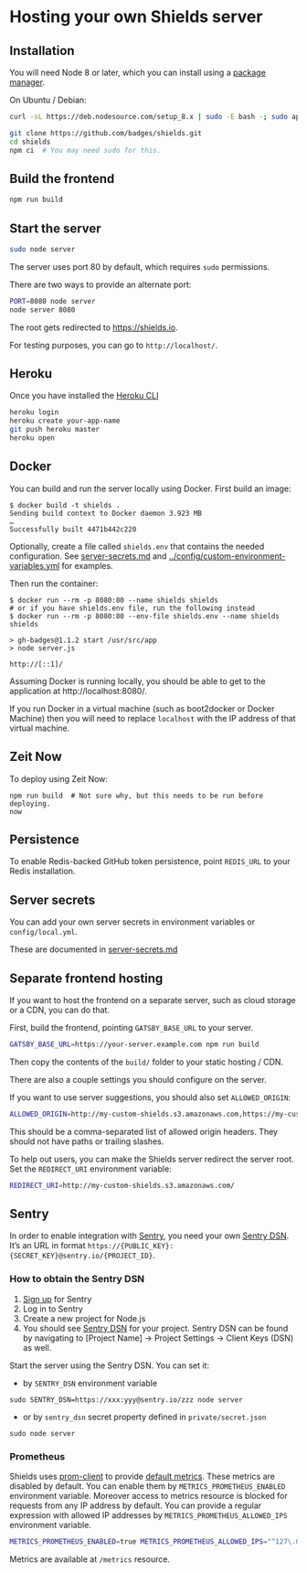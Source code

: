 # Hosting your own Shields server

## Installation

You will need Node 8 or later, which you can install using a
[package manager][].

On Ubuntu / Debian:

```sh
curl -sL https://deb.nodesource.com/setup_8.x | sudo -E bash -; sudo apt-get install -y nodejs
```

```sh
git clone https://github.com/badges/shields.git
cd shields
npm ci  # You may need sudo for this.
```

[package manager]: https://nodejs.org/en/download/package-manager/

## Build the frontend

```sh
npm run build
```

## Start the server

```sh
sudo node server
```

The server uses port 80 by default, which requires `sudo` permissions.

There are two ways to provide an alternate port:

```sh
PORT=8080 node server
node server 8080
```

The root gets redirected to https://shields.io.

For testing purposes, you can go to `http://localhost/`.

## Heroku

Once you have installed the [Heroku CLI][]

```bash
heroku login
heroku create your-app-name
git push heroku master
heroku open
```

[heroku cli]: https://devcenter.heroku.com/articles/heroku-cli

## Docker

You can build and run the server locally using Docker. First build an image:

```console
$ docker build -t shields .
Sending build context to Docker daemon 3.923 MB
…
Successfully built 4471b442c220
```

Optionally, create a file called `shields.env` that contains the needed
configuration. See [server-secrets.md](server-secrets.md) and [../config/custom-environment-variables.yml](config/custom-environment-variables.yml) for examples.

Then run the container:

```console
$ docker run --rm -p 8080:80 --name shields shields
# or if you have shields.env file, run the following instead
$ docker run --rm -p 8080:80 --env-file shields.env --name shields shields

> gh-badges@1.1.2 start /usr/src/app
> node server.js

http://[::1]/
```

Assuming Docker is running locally, you should be able to get to the
application at http://localhost:8080/.

If you run Docker in a virtual machine (such as boot2docker or Docker Machine)
then you will need to replace `localhost` with the IP address of that virtual
machine.

[shields.example.env]: ../shields.example.env

## Zeit Now

To deploy using Zeit Now:

```console
npm run build  # Not sure why, but this needs to be run before deploying.
now
```

## Persistence

To enable Redis-backed GitHub token persistence, point `REDIS_URL` to your
Redis installation.

## Server secrets

You can add your own server secrets in environment variables or `config/local.yml`.

These are documented in [server-secrets.md](./server-secrets.md)

## Separate frontend hosting

If you want to host the frontend on a separate server, such as cloud storage
or a CDN, you can do that.

First, build the frontend, pointing `GATSBY_BASE_URL` to your server.

```sh
GATSBY_BASE_URL=https://your-server.example.com npm run build
```

Then copy the contents of the `build/` folder to your static hosting / CDN.

There are also a couple settings you should configure on the server.

If you want to use server suggestions, you should also set `ALLOWED_ORIGIN`:

```sh
ALLOWED_ORIGIN=http://my-custom-shields.s3.amazonaws.com,https://my-custom-shields.s3.amazonaws.com
```

This should be a comma-separated list of allowed origin headers. They should
not have paths or trailing slashes.

To help out users, you can make the Shields server redirect the server root.
Set the `REDIRECT_URI` environment variable:

```sh
REDIRECT_URI=http://my-custom-shields.s3.amazonaws.com/
```

## Sentry

In order to enable integration with [Sentry](https://sentry.io), you need your own [Sentry DSN](https://docs.sentry.io/quickstart/#configure-the-dsn). It’s an URL in format `https://{PUBLIC_KEY}:{SECRET_KEY}@sentry.io/{PROJECT_ID}`.

### How to obtain the Sentry DSN

1.  [Sign up](https://sentry.io/pricing/) for Sentry
2.  Log in to Sentry
3.  Create a new project for Node.js
4.  You should see [Sentry DSN](https://docs.sentry.io/quickstart/#configure-the-dsn) for your project. Sentry DSN can be found by navigating to \[Project Name] -> Project Settings -> Client Keys (DSN) as well.

Start the server using the Sentry DSN. You can set it:

- by `SENTRY_DSN` environment variable

```
sudo SENTRY_DSN=https://xxx:yyy@sentry.io/zzz node server
```

- or by `sentry_dsn` secret property defined in `private/secret.json`

```
sudo node server
```

### Prometheus

Shields uses [prom-client](https://github.com/siimon/prom-client) to provide [default metrics](https://prometheus.io/docs/instrumenting/writing_clientlibs/#standard-and-runtime-collectors). These metrics are disabled by default.
You can enable them by `METRICS_PROMETHEUS_ENABLED` environment variable. Moreover access to metrics resource is blocked for requests from any IP address by default. You can provide a regular expression with allowed IP addresses by `METRICS_PROMETHEUS_ALLOWED_IPS` environment variable.

```bash
METRICS_PROMETHEUS_ENABLED=true METRICS_PROMETHEUS_ALLOWED_IPS="^127\.0\.0\.1$" npm start
```

Metrics are available at `/metrics` resource.

